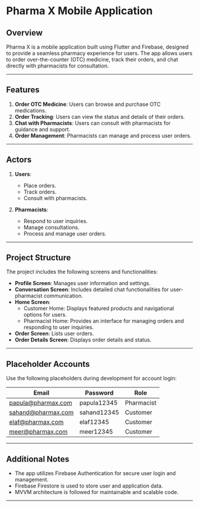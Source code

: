 # Pharma X Mobile Application

## Overview
Pharma X is a mobile application built using Flutter and Firebase, designed to provide a seamless pharmacy experience for users. The app allows users to order over-the-counter (OTC) medicine, track their orders, and chat directly with pharmacists for consultation.

---

## Features

1. **Order OTC Medicine**: Users can browse and purchase OTC medications.
2. **Order Tracking**: Users can view the status and details of their orders.
3. **Chat with Pharmacists**: Users can consult with pharmacists for guidance and support.
4. **Order Management**: Pharmacists can manage and process user orders.

---

## Actors

1. **Users**:
   - Place orders.
   - Track orders.
   - Consult with pharmacists.

2. **Pharmacists**:
   - Respond to user inquiries.
   - Manage consultations.
   - Process and manage user orders.

---

## Project Structure
The project includes the following screens and functionalities:

- **Profile Screen**: Manages user information and settings.
- **Conversation Screen**: Includes detailed chat functionalities for user-pharmacist communication.
- **Home Screen**:
  - Customer Home: Displays featured products and navigational options for users.
  - Pharmacist Home: Provides an interface for managing orders and responding to user inquiries.
- **Order Screen**: Lists user orders.
- **Order Details Screen**: Displays order details and status.

---

## Placeholder Accounts

Use the following placeholders during development for account login:

| Email                 | Password        | Role         |
|-----------------------|-----------------|--------------|
| papula@pharmax.com    | papula12345     | Pharmacist   |
| sahand@pharmax.com    | sahand12345     | Customer     |
| elaf@pharmax.com      | elaf12345       | Customer     |
| meer@pharmax.com      | meer12345       | Customer     |

---

## Additional Notes

- The app utilizes Firebase Authentication for secure user login and management.
- Firebase Firestore is used to store user and application data.
- MVVM architecture is followed for maintainable and scalable code.

---
